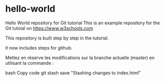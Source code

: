 # hello-world
Hello World repository for Git tutorial
This is an example repository for the Git tutoial on https://www.w3schools.com

This repository is built step by step in the tutorial.

it now includes steps for github.

Mettez en réserve les modifications sur la branche actuelle (master) en utilisant la commande :

bash
Copy code
git stash save "Stashing changes to index.html"


